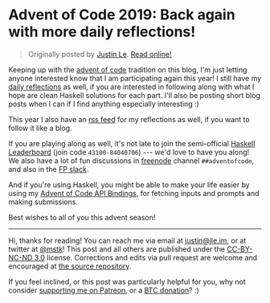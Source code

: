 Advent of Code 2019: Back again with more daily reflections!
============================================================

> Originally posted by [Justin Le](https://blog.jle.im/).
> [Read online!](https://blog.jle.im/entry/advent-of-code-2019.html)

Keeping up with the [advent of
code](https://blog.jle.im/entries/tagged/advent-of-code.html) tradition on this
blog, I'm just letting anyone interested know that I am participating again this
year! I still have my [daily
reflections](https://github.com/mstksg/advent-of-code-2019/blob/master/reflections.md)
as well, if you are interested in following along with what I hope are clean
Haskell solutions for each part. I'll also be posting short blog posts when I
can if I find anything especially interesting :)

This year I also have an [rss
feed](http://feeds.feedburner.com/jle-advent-of-code-2019) for my reflections as
well, if you want to follow it like a blog.

If you are playing along as well, it's not late to join the semi-official
[Haskell
Leaderboard](https://adventofcode.com/2019/leaderboard/private/view/43100) (join
code `43100-84040706`) --- we'd love to have you along! We also have a lot of
fun discussions in [freenode](https://webchat.freenode.net/) channel
`##adventofcode`, and also in the [FP
slack](https://functionalprogramming.slack.com/archives/CEJ8HASQN).

And if you're using Haskell, you might be able to make your life easier by using
my [Advent of Code API
Bindings](https://hackage.haskell.org/package/advent-of-code-api), for fetching
inputs and prompts and making submissions.

Best wishes to all of you this advent season!

--------------------------------------------------------------------------------

Hi, thanks for reading! You can reach me via email at <justin@jle.im>, or at
twitter at [\@mstk](https://twitter.com/mstk)! This post and all others are
published under the [CC-BY-NC-ND
3.0](https://creativecommons.org/licenses/by-nc-nd/3.0/) license. Corrections
and edits via pull request are welcome and encouraged at [the source
repository](https://github.com/mstksg/inCode).

If you feel inclined, or this post was particularly helpful for you, why not
consider [supporting me on Patreon](https://www.patreon.com/justinle/overview),
or a [BTC donation](bitcoin:3D7rmAYgbDnp4gp4rf22THsGt74fNucPDU)? :)
